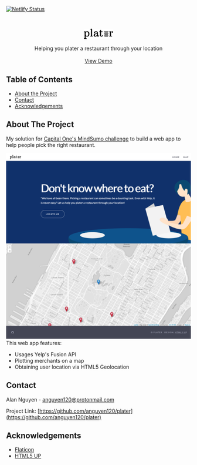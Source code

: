 <!-- PROJECT SHIELDS -->
<!--
*** I'm using markdown "reference style" links for readability.
*** Reference links are enclosed in brackets [ ] instead of parentheses ( ).
*** See the bottom of this document for the declaration of the reference variables
*** for contributors-url, forks-url, etc. This is an optional, concise syntax you may use.
*** https://www.markdownguide.org/basic-syntax/#reference-style-links
-->
[![Netlify Status](https://api.netlify.com/api/v1/badges/6f0e75e5-460d-41f7-a4fa-81ef8b220b37/deploy-status)](https://app.netlify.com/sites/p1ater/deploys)


<!-- PROJECT LOGO -->
<br />
<p align="center">
  <a href="https://github.com/anguyen120/plater">
    <img src="images/logo.png" alt="Logo" width="80" height="auto">
  </a>

  <p align="center">
    Helping you plater a restaurant through your location
    <br />
    <br />
    <a href="https://p1ater.netlify.com/">View Demo</a>
  </p>
</p>


<!-- TABLE OF CONTENTS -->
## Table of Contents

* [About the Project](#about-the-project)
* [Contact](#contact)
* [Acknowledgements](#acknowledgements)


<!-- ABOUT THE PROJECT -->
## About The Project

My solution for [Capital One's MindSumo challenge](https://www.mindsumo.com/contests/d052bcf8-4580-4922-95ef-a9f6ceaf0f10) to build a web app to help people pick the right restaurant.

[![Product Name Screen Shot][product-screenshot]](https://p1ater.netlify.com/)
This web app features:
 - Usages Yelp's Fusion API
 - Plotting merchants on a map
 - Obtaining user location via HTML5 Geolocation


<!-- CONTACT -->
## Contact

Alan Nguyen - anguyen120@protonmail.com

Project Link: [https://github.com/anguyen120/plater](https://github.com/anguyen120/plater)


<!-- ACKNOWLEDGEMENTS -->
## Acknowledgements

* [Flaticon](https://www.flaticon.com/authors/freepik)
* [HTML5 UP](https://html5up.net/)


<!-- MARKDOWN LINKS & IMAGES -->
<!-- https://www.markdownguide.org/basic-syntax/#reference-style-links -->
[product-screenshot]: images/product.png
